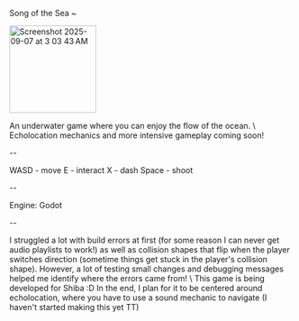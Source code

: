 Song of the Sea ~

<img width="154" height="155" alt="Screenshot 2025-09-07 at 3 03 43 AM" src="https://github.com/user-attachments/assets/cb690da0-ca4e-41ec-9e63-ea31a83f59c0" />


An underwater game where you can enjoy the flow of the ocean. \\
Echolocation mechanics and more intensive gameplay coming soon!

--

WASD - move
E - interact
X - dash
Space - shoot

--

Engine: Godot

--

I struggled a lot with build errors at first (for some reason I can never get audio playlists to work!) as well as collision shapes that flip when the player switches direction (sometime things get stuck in the player's collision shape). However, a lot of testing small changes and debugging messages helped me identify where the errors came from!
\\
This game is being developed for Shiba :D In the end, I plan for it to be centered around echolocation, where you have to use a sound mechanic to navigate (I haven't started making this yet TT)

